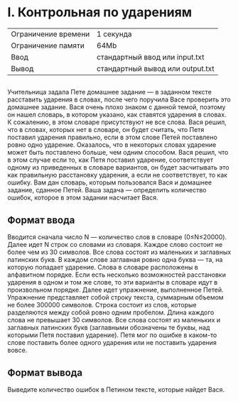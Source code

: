 <div class="problem-statement">
   <div class="header">
      <h1 class="title">I. Контрольная по ударениям</h1>
      <table>
         <tr class="time-limit">
            <td class="property-title">Ограничение времени</td>
            <td>1&nbsp;секунда</td>
         </tr>
         <tr class="memory-limit">
            <td class="property-title">Ограничение памяти</td>
            <td>64Mb</td>
         </tr>
         <tr class="input-file">
            <td class="property-title">Ввод</td>
            <td colspan="1">стандартный ввод или input.txt</td>
         </tr>
         <tr class="output-file">
            <td class="property-title">Вывод</td>
            <td colspan="1">стандартный вывод или output.txt</td>
         </tr>
      </table>
   </div>
   <h2></h2>
   <div class="legend"><span style="">
         <p>Учительница задала Пете домашнее задание — в заданном тексте расставить ударения в словах, после чего поручила Васе проверить
            это домашнее задание. Вася очень плохо знаком с данной темой, поэтому он нашел словарь, в котором указано, как ставятся ударения
            в словах. К сожалению, в этом словаре присутствуют не все слова. Вася решил, что в словах, которых нет в словаре, он будет
            считать, что Петя поставил ударения правильно, если в этом слове Петей поставлено ровно одно ударение. Оказалось, что в некоторых
            словах ударение может быть поставлено больше, чем одним способом. Вася решил, что в этом случае если то, как Петя поставил
            ударение, соответствует одному из приведенных в словаре вариантов, он будет засчитывать это как правильную расстановку ударения,
            а если не соответствует, то как ошибку. Вам дан словарь, которым пользовался Вася и домашнее задание, сданное Петей. Ваша
            задача — определить количество ошибок, которое в этом задании насчитает Вася.
         </p></span></div>
   <h2>Формат ввода</h2>
   <div class="input-specification"><span style="">
         <p>Вводится сначала число N — количество слов в словаре (0≤N≤20000). Далее идет N строк со словами из словаря. Каждое слово состоит
            не более чем из 30 символов. Все слова состоят из маленьких и заглавных латинских букв. В каждом слове заглавная ровно одна
            буква — та, на которую попадает ударение. Слова в словаре расположены в алфавитном порядке. Если есть несколько возможностей
            расстановки ударения в одном и том же слове, то эти варианты в словаре идут в произвольном порядке. Далее идет упражнение,
            выполненное Петей. Упражнение представляет собой строку текста, суммарным объемом не более 300000 символов. Строка состоит
            из слов, которые разделяются между собой ровно одним пробелом. Длина каждого слова не превышает 30 символов. Все слова состоят
            из маленьких и заглавных латинских букв (заглавными обозначены те буквы, над которыми Петя поставил ударение). Петя мог по
            ошибке в каком-то слове поставить более одного ударения или не поставить ударения вовсе.
         </p></span></div>
   <h2>Формат вывода</h2>
   <div class="output-specification"><span style="">
         <p>Выведите количество ошибок в Петином тексте, которые найдет Вася. </p></span></div>
